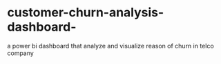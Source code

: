# customer-churn-analysis-dashboard-
a power bi dashboard that analyze and visualize reason of churn in telco company 
